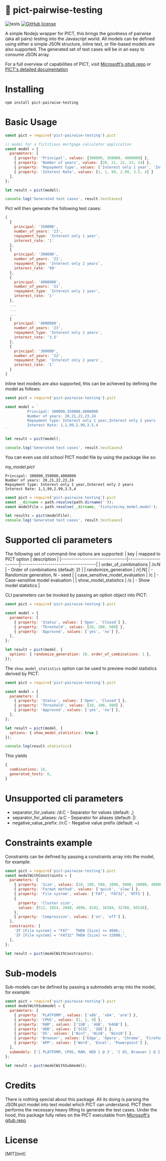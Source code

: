 # 🔬 pict-pairwise-testing

![tests](https://github.com/ryanrosello-og/pict-pairwise-testing/actions/workflows/run_tests.yml/badge.svg)
[![GitHub license](https://img.shields.io/badge/license-MIT-blue.svg)](https://github.com/ryanrosello-og/pict-pairwise-testing/blob/main/LICENSE)

A simple Nodejs wrapper for PICT, this brings the goodness of pairwise (aka all pairs) testing into the Javascript world. All models can be defined using either a simple JSON structure, inline text, or file-based models are also supported. The generated set of test cases will be in an easy to consume JSON array.

For a full overview of capabilities of PICT, visit [Microsoft's gitub repo](https://github.com/Microsoft/pict/blob/main/doc/pict.md) or [PICT's detailed documentation](https://github.com/Microsoft/pict/blob/main/doc/pict.md)

# Installing

`npm install pict-pairwise-testing`

# Basic Usage

```javascript
const pict = require('pict-pairwise-testing').pict

// model for a fictitious mortgage calculator application
const model = {
  parameters: [
    { property: 'Principal', values: [300000, 350000, 4000000] },
    { property: 'Number of years', values: [20, 21, 22, 23, 24] },
    { property: 'Repayment type', values: ['Interest only 1 year', 'Interest only 2 years'] },
    { property: 'Interest Rate', values: [1, 1, 99, 2.99, 3.5, 4] }
  ],
};

let result = pict(model);

console.log('Generated test cases', result.testCases)
```

Pict will then generate the following test cases:

```javascript
[
  {
    principal: '350000',
    number_of_years: '23',
    repayment_type: 'Interest only 1 year',
    interest_rate: '1'
  },
  {
    principal: '300000',
    number_of_years: '21',
    repayment_type: 'Interest only 2 years',
    interest_rate: '99'
  },
  {
    principal: '4000000',
    number_of_years: '21',
    repayment_type: 'Interest only 1 year',
    interest_rate: '1'
  },
  ...
  ...
  ...
  {
    principal: '4000000',
    number_of_years: '23',
    repayment_type: 'Interest only 2 years',
    interest_rate: '3.5'
  },
  {
    principal: '300000',
    number_of_years: '22',
    repayment_type: 'Interest only 2 years',
    interest_rate: '1'
  }
]
```
Inline text models are also supported, this can be achieved by defining the model as follows:

```javascript
const pict = require('pict-pairwise-testing').pict

const model = `
          Principal: 300000,350000,4000000
          Number of years: 20,21,22,23,24
          Repayment type: Interest only 1 year,Interest only 2 years
          Interest Rate: 1,1,99,2.99,3.5,4
`

let result = pict(model);

console.log('Generated test cases', result.testCases)
```

You can even use old school PICT model file by using the package like so:

*my_model.pict*
```text
Principal: 300000,350000,4000000
Number of years: 20,21,22,23,24
Repayment type: Interest only 1 year,Interest only 2 years
Interest Rate: 1,1,99,2.99,3.5,4
```

```javascript
const pict = require('pict-pairwise-testing').pict
const __dirname = path.resolve(path.dirname(''));
const modelFile = path.resolve(__dirname, 'fixtures/my_model.model');

let results = pict(modelFile);
console.log('Generated test cases', result.testCases)
```

# Supported cli parameters

The following set of command-line options are supported:
| key                             | mapped to PICT option | description                          |
|---------------------------------|-----------------------|--------------------------------------|
| order_of_combinations           | /o:N                  | - Order of combinations (default: 2) |
| randomize_generation            | /r[:N]                | - Randomize generation, N - seed     |
| case_sensitive_model_evaluation | /c                    | - Case-sensitive model evaluation    |
| show_model_statistics           | /s                    | - Show model statistics              |

CLI parameters can be invoked by passing an option object into PICT:

```javascript
const pict = require('pict-pairwise-testing').pict

const model = {
  parameters: [
    { property: 'Status', values: ['Open', 'Closed'] },
    { property: 'Threshold', values: [10, 100, 500] },
    { property: 'Approved', values: ['yes', 'no'] },
  ],
};

let result = pict(model, {
  options: { randomize_generation: 10, order_of_combinations: 1 },
});
```

The `show_model_statistics` option can be used to preview model statistics derived by PICT:

```javascript
const pict = require('pict-pairwise-testing').pict

const model = {
  parameters: [
    { property: 'Status', values: ['Open', 'Closed'] },
    { property: 'Threshold', values: [10, 100, 500] },
    { property: 'Approved', values: ['yes', 'no'] },
  ],
};

let result = pict(model, {
  options: { show_model_statistics: true }
});

console.log(result.statistics)
```

This yields
```javascript
{
  combinations: 16,
  generated_tests: 6,
}
```

# Unsupported cli parameters

- separator_for_values:  /d:C    - Separator for values  (default: ,)
- separator_for_aliases: /a:C    - Separator for aliases (default: |)
- negative_value_prefix: /n:C    - Negative value prefix (default: ~)

# Constraints example

Constraints can be defined by passing a constraints array into the model, for example:

```javascript
const pict = require('pict-pairwise-testing').pict
const modelWithConstraints = {
  parameters: [
    { property: 'Size', values: [10, 100, 500, 1000, 5000, 10000, 40000] },
    { property: 'Format method', values: ['quick', 'slow'] },
    { property: 'File system', values: ['FAT', 'FAT32', 'NTFS'] },
    {
      property: 'Cluster size',
      values: [512, 1024, 2048, 4096, 8192, 16384, 32768, 65536],
    },
    { property: 'Compression', values: ['on', 'off'] },
  ],
  constraints: [
    'IF [File system] = "FAT"   THEN [Size] <= 4096;',
    'IF [File system] = "FAT32" THEN [Size] <= 32000;',
  ],
};

let result = pict(modelWithConstraints);
```

# Sub-models

Sub-models can be defined by passing a submodels array into the model, for example:

```javascript
const pict = require('pict-pairwise-testing').pict
const modelWithSubmodel = {
  parameters: [
    { property: 'PLATFORM', values: ['x86', 'x64', 'arm'] },
    { property: 'CPUS', values: [1, 2, 4] },
    { property: 'RAM', values: ['1GB', '4GB', '64GB'] },
    { property: 'HDD', values: ['SCSI', 'IDE'] },
    { property: 'OS', values: ['Win7', 'Win8', 'Win10'] },
    { property: 'Browser', values: ['Edge', 'Opera', 'Chrome', 'Firefox'] },
    { property: 'APP', values: ['Word', 'Excel', 'Powerpoint'] },
  ],
  submodels: ['{ PLATFORM, CPUS, RAM, HDD } @ 3', '{ OS, Browser } @ 2'],
};

let result = pict(modelWithSubmodel);
```

# Credits

There is nothing special about this package. All its doing is parsing the JSON pict model into text model which PICT can understand. PICT then performs the necessary heavy lifting to generate the test cases. Under the hood, this package fully relies on the PICT executable from [Microsoft's gitub repo](https://github.com/Microsoft/pict/blob/main/doc/pict.md)

# License

[MIT][mit]
